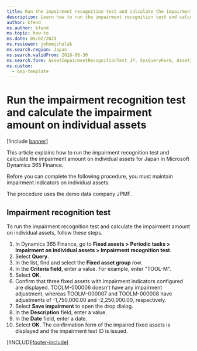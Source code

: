 ```yaml
---
title: Run the impairment recognition test and calculate the impairment amount on individual assets
description: Learn how to run the impairment recognition test and calculate the impairment amount on individual assets for Japan in Microsoft Dynamics 365 Finance.
author: kfend
ms.author: kfend
ms.topic: how-to
ms.date: 05/02/2025
ms.reviewer: johnmichalak
ms.search.region: Japan
ms.search.validFrom: 2016-06-30
ms.search.form: AssetImpairmentRecognitionTest_JP, SysQueryForm, AssetImpairmentCreateTest_JP, AssetImpairmentRecognitionTestResult_JP
ms.custom: 
  - bap-template
---
```


# Run the impairment recognition test and calculate the impairment amount on individual assets

[!include [banner](../../includes/banner.md)]

This article explains how to run the impairment recognition test and calculate the impairment amount on individual assets for Japan in Microsoft Dynamics 365 Finance.

Before you can complete the following procedure, you must maintain impairment indicators on individual assets.

The procedure uses the demo data company JPMF.

## Impairment recognition test

To run the impairment recognition test and calculate the impairment amount on individual assets, follow these steps.

1. In Dynamics 365 Finance, go to **Fixed assets \> Periodic tasks \> Impairment on individual assets \> Impairment recognition test**.
1. Select **Query**.
1. In the list, find and select the **Fixed asset group** row.  
1. In the **Criteria field**, enter a value. For example, enter "TOOL-M".  
1. Select **OK**.
1. Confirm that three fixed assets with impairment indicators configured are displayed. TOOLM-000006 doesn't have any impairment adjustment, whereas TOOLM-000007 and TOOLM-000008 have adjustments of -1,750,000.00 and -2,250,000.00, respectively.  
1. Select **Save impairment** to open the drop dialog.
1. In the **Description** field, enter a value.
1. In the **Date** field, enter a date.
1. Select **OK**. The confirmation form of the impaired fixed assets is displayed and the impairment test ID is issued.   



[!INCLUDE[footer-include](../../../includes/footer-banner.md)]
